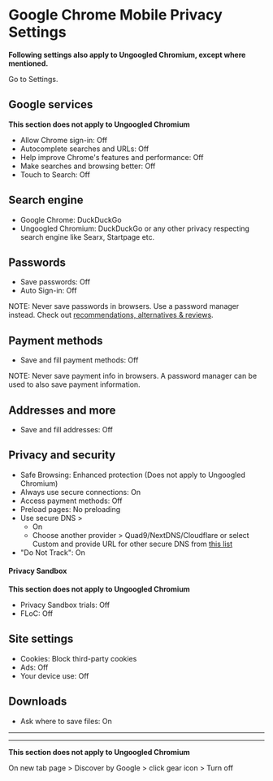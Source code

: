 # Google Chrome Mobile Privacy Settings

**Following settings also apply to Ungoogled Chromium, except where mentioned.**

Go to Settings.



## Google services
**This section does not apply to Ungoogled Chromium**

- Allow Chrome sign-in: Off
- Autocomplete searches and URLs: Off
- Help improve Chrome's features and performance: Off
- Make searches and browsing better: Off
- Touch to Search: Off



## Search engine
- Google Chrome: DuckDuckGo
- Ungoogled Chromium: DuckDuckGo or any other privacy respecting search engine like Searx, Startpage etc.



## Passwords
- Save passwords: Off
- Auto Sign-in: Off

NOTE: Never save passwords in browsers. Use a password manager instead. Check out [recommendations, alternatives & reviews](https://github.com/the-weird-aquarian/privacy-settings#recommendations-alternatives--reviews).



## Payment methods
- Save and fill payment methods: Off

NOTE: Never save payment info in browsers. A password manager can be used to also save payment information.



## Addresses and more
- Save and fill addresses: Off



## Privacy and security
- Safe Browsing: Enhanced protection (Does not apply to Ungoogled Chromium)
- Always use secure connections: On
- Access payment methods: Off
- Preload pages: No preloading
- Use secure DNS > 
  - On
  - Choose another provider > Quad9/NextDNS/Cloudflare or select Custom and provide URL for other secure DNS from [this list](https://privacyguides.org/providers/dns/)
- "Do Not Track": On

#### Privacy Sandbox
**This section does not apply to Ungoogled Chromium**
- Privacy Sandbox trials: Off
- FLoC: Off



## Site settings
- Cookies: Block third-party cookies
- Ads: Off
- Your device use: Off



## Downloads
- Ask where to save files: On

---
---

**This section does not apply to Ungoogled Chromium**

On new tab page > Discover by Google > click gear icon > Turn off
